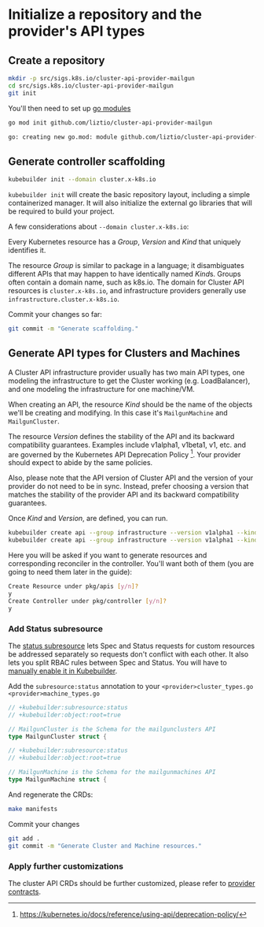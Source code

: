 # Initialize a repository and the provider's API types

## Create a repository

```bash
mkdir -p src/sigs.k8s.io/cluster-api-provider-mailgun
cd src/sigs.k8s.io/cluster-api-provider-mailgun
git init
```

You'll then need to set up [go modules][gomod]

```bash
go mod init github.com/liztio/cluster-api-provider-mailgun
```
```bash
go: creating new go.mod: module github.com/liztio/cluster-api-provider-mailgun
```
[gomod]: https://github.com/golang/go/wiki/Modules#how-to-define-a-module

## Generate controller scaffolding

```bash
kubebuilder init --domain cluster.x-k8s.io
```

`kubebuilder init` will create the basic repository layout, including a simple containerized manager.
It will also initialize the external go libraries that will be required to build your project.

A few considerations about `--domain cluster.x-k8s.io`: 

Every Kubernetes resource has a *Group*, *Version* and *Kind* that uniquely identifies it.

The resource *Group* is similar to package in a language; it disambiguates different APIs that may happen to have identically named *Kind*s.
Groups often contain a domain name, such as k8s.io. 
The domain for Cluster API resources is `cluster.x-k8s.io`, and infrastructure providers generally use `infrastructure.cluster.x-k8s.io`.

Commit your changes so far:

```bash
git commit -m "Generate scaffolding."
```

## Generate API types for Clusters and Machines

A Cluster API infrastructure provider usually has two main API types, one modeling the infrastructure to get the
Cluster working (e.g. LoadBalancer), and one modeling the infrastructure for one machine/VM.

When creating an API, the resource *Kind* should be the name of the objects we'll be creating and modifying.
In this case it's `MailgunMachine` and `MailgunCluster`.

The resource *Version* defines the stability of the API and its backward compatibility guarantees.
Examples include v1alpha1, v1beta1, v1, etc. and are governed by the Kubernetes API Deprecation Policy [^1].
Your provider should expect to abide by the same policies.

Also, please note that the API version of Cluster API and the version of your provider do not need to be in sync.
Instead, prefer choosing a version that matches the stability of the provider API and its backward compatibility guarantees.

[^1]: https://kubernetes.io/docs/reference/using-api/deprecation-policy/

Once *Kind* and *Version*, are defined, you can run.

```bash
kubebuilder create api --group infrastructure --version v1alpha1 --kind MailgunCluster
kubebuilder create api --group infrastructure --version v1alpha1 --kind MailgunMachine
```

Here you will be asked if you want to generate resources and corresponding reconciler in the controller.
You'll want both of them (you are going to need them later in the guide):

```bash
Create Resource under pkg/apis [y/n]?
y
Create Controller under pkg/controller [y/n]?
y
```

### Add Status subresource

The [status subresource][status] lets Spec and Status requests for custom resources be addressed separately so requests don't conflict with each other.
It also lets you split RBAC rules between Spec and Status. You will have to [manually enable it in Kubebuilder][kbstatus].

Add the `subresource:status` annotation to your `<provider>cluster_types.go` `<provider>machine_types.go`

```go
// +kubebuilder:subresource:status
// +kubebuilder:object:root=true

// MailgunCluster is the Schema for the mailgunclusters API
type MailgunCluster struct {
```

```go
// +kubebuilder:subresource:status
// +kubebuilder:object:root=true

// MailgunMachine is the Schema for the mailgunmachines API
type MailgunMachine struct {
```

And regenerate the CRDs:
```bash
make manifests
```

Commit your changes

```bash
git add .
git commit -m "Generate Cluster and Machine resources."
```

[status]:  https://kubernetes.io/docs/tasks/access-kubernetes-api/custom-resources/custom-resource-definitions/#status-subresource
[kbstatus]: https://book.kubebuilder.io/reference/generating-crd.html?highlight=status#status

### Apply further customizations

The cluster API CRDs should be further customized, please refer to [provider contracts](../contracts/overview.md).
